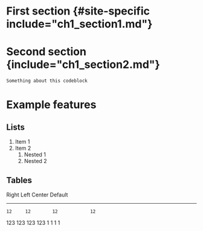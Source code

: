 # First section {#site-specific include="ch1_section1.md"}

# Second section {include="ch1_section2.md"}

~~~~{#site-specific include="ch1_codeblock1.sh"}
Something about this codeblock
~~~~

# Example features

## Lists

1. Item 1
2. Item 2
    1. Nested 1
    2. Nested 2

## Tables

  Right    Left     Center     Default
-------    ------ ----------   -------
    12     12        12            12
   123     123       123          123
     1     1          1             1

